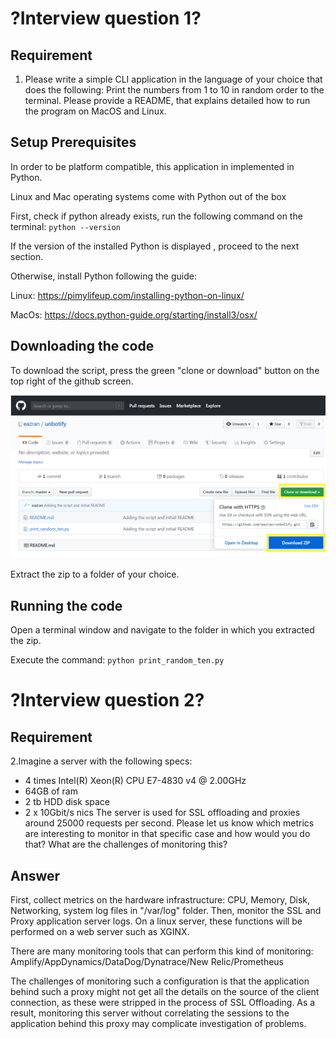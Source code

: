 # ?Interview question 1?

## Requirement
1. Please write a simple CLI application in the language of your choice that does the following:
Print the numbers from 1 to 10 in random order to the terminal.
Please provide a README, that explains detailed how to run the program on MacOS and Linux.

## Setup Prerequisites

In order to be platform compatible, this application in implemented in Python.

Linux and Mac operating systems come with Python out of the box

First, check if python already exists, run the following command on the terminal:
`python --version`

If the version of the installed Python is displayed , proceed to the next section.

Otherwise, install Python following the guide: 

Linux:
https://pimylifeup.com/installing-python-on-linux/

MacOs:
https://docs.python-guide.org/starting/install3/osx/


## Downloading the code

To download the script, press the green "clone or download" button on the top right of the github screen.

![Download Button](https://github.com/eazran/unbotify/blob/master/download_from_github.png?raw=true)

Extract the zip to a folder of your choice.

## Running the code

Open a terminal window and navigate to the folder in which you extracted the zip.

Execute the command:
`python print_random_ten.py`


# ?Interview question 2?

## Requirement
2.Imagine a server with the following specs:
- 4 times Intel(R) Xeon(R) CPU E7-4830 v4 @ 2.00GHz
- 64GB of ram
- 2 tb HDD disk space
- 2 x 10Gbit/s nics
The server is used for SSL offloading and proxies around 25000 requests per second.
Please let us know which metrics are interesting to monitor in that specific case and how would you do that? What are the challenges of monitoring this?

## Answer
First, collect metrics on the hardware infrastructure: CPU, Memory, Disk, Networking, system log files in "/var/log" folder.
Then, monitor the SSL and Proxy application server logs. On a linux server, these functions will be performed on a web server such as XGINX.

There are many monitoring tools that can perform this kind of monitoring: Amplify/AppDynamics/DataDog/Dynatrace/New Relic/Prometheus

The challenges of monitoring such a configuration is that the application behind such a proxy might not get all the details on the source of the client connection, as these were stripped in the process of SSL Offloading. As a result, monitoring this server without correlating the sessions to the application behind this proxy may complicate investigation of problems.